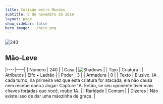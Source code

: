 ```yaml
---
title: Colisão entre Mundos
subtitle: 8 de novembro de 2019
layout: page
show_sidebar: false
hero_image: ../hero.png
---
```


![240](https://cdn.keyforgegame.com/media/card_front/pt/452_240_3JR426GCW36W_pt.png)

## Mão-Leve

|----|----|
| Número | 240 |
| Casa | ![Shadows](https://archonarcana.com/images/thumb/e/ee/Shadows.png/22px-Shadows.png "Sombras") |
| Tipo | Criatura |
| Atributos | Elfo • Ladrão |
| Poder | 3 |
| Armadura | 0 |
| Texto | Elusivo. (A cada turno, na primeira vez que  esta criatura for atacada, ela não causa nem recebe dano.) Jogar: Capture 1A. Então, se seu oponente tiver mais chaves forjadas que você, roube 1A. |
| Raridade | Comum |
| Dizeres | Não existe isso de dar uma mãozinha de graça. |
